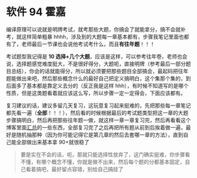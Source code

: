 # 软件 94 霍嘉

编译原理可以说就是明牌考试，就考那些大题，你搞会了就能拿分，搞不会就补考，就这样简单粗暴 hhhh，涉及到的大题每一章基本都有，步骤我笔记里面也都有了，老师最后一节课也会说他考试考什么，而且**有往年题**！！！

考试题型我记得是 **10 选择+几个大题**，应该是这样，可以参考往年卷，老师也会说，选择题感觉难度挺大，不是很好得分，大题呃，直接明牌（参考最后一部分题目总结），你会的话就能得分，所以就必须要把那些题目全部搞会，最起码把往年题能做出来吧，然后那些概念什么的最好自己把定义搞明白，这个集那个集的，到后面多了基本都是靠定义去分的（反正我是这样 hhh），有时候不知道写的是哪个性质，但是这类题看着就应该这么写，所以步骤一定一定得会，下面应该都有。

复习建议的话，建议多留几天复习，这玩意复习起来挺难的，先把那些每一章笔记都先看一遍（**全部**！！！），然后看的时候根据最后的考试题类型把这一章的大题步骤搞明白，然后再把那些往年题一做，就这样一章一章复习完，然后再看看这个博客里面[汇总](docs/课内笔记/大三下/编译原理/笔记/霍嘉/概念总结.md)的一些东西，全部复习完了之后再把所有题从前到后挨着做一遍，最好是随机抽那种（因为你可能记得它是第几章的然后去套哪一章的方法），直到自己能全部做出来基本拿 90+就很稳了

> 要是实在不会的话，呃，那就只能选择性放弃了，这门确实挺难，你步骤看不懂，有哪个概念不懂，你就是做不出来，然后每个题的分都基本固定，自己看着搞吧，最好留点容错，别给自己搞挂了
